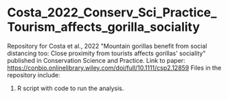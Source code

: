 # Costa_2022_Conserv_Sci_Practice_Tourism_affects_gorilla_sociality
Repository for Costa et al., 2022 "Mountain gorillas benefit from social distancing too: Close proximity from tourists affects gorillas' sociality" published in Conservation Science and Practice.
Link to paper: https://conbio.onlinelibrary.wiley.com/doi/full/10.1111/csp2.12859
Files in the repository include:
1) R script with code to run the analysis.
